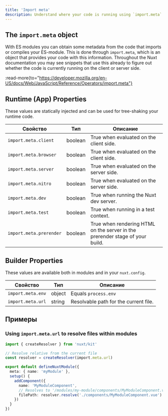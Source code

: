 ```yaml
---
title: 'Import meta'
description: Understand where your code is running using `import.meta`.
---
```


## The `import.meta` object

With ES modules you can obtain some metadata from the code that imports or compiles your ES-module.
This is done through `import.meta`, which is an object that provides your code with this information.
Throughout the Nuxt documentation you may see snippets that use this already to figure out whether the
code is currently running on the client or server side.

:read-more{to="https://developer.mozilla.org/en-US/docs/Web/JavaScript/Reference/Operators/import.meta"}

## Runtime (App) Properties

These values are statically injected and can be used for tree-shaking your runtime code.

Свойство                | Тип     | Описание
------------------------|---------|-----------------------------------------------------------------------------
`import.meta.client`    | boolean | True when evaluated on the client side.
`import.meta.browser`   | boolean | True when evaluated on the client side.
`import.meta.server`    | boolean | True when evaluated on the server side.
`import.meta.nitro`     | boolean | True when evaluated on the server side.
`import.meta.dev`       | boolean | True when running the Nuxt dev server.
`import.meta.test`      | boolean | True when running in a test context.
`import.meta.prerender` | boolean | True when rendering HTML on the server in the prerender stage of your build.

## Builder Properties

These values are available both in modules and in your `nuxt.config`.

Свойство          | Тип    | Описание
------------------|--------|--------------------------------------
`import.meta.env` | object | Equals `process.env`
`import.meta.url` | string | Resolvable path for the current file.

## Примеры

### Using `import.meta.url` to resolve files within modules

```ts [modules/my-module/index.ts]
import { createResolver } from 'nuxt/kit'

// Resolve relative from the current file
const resolver = createResolver(import.meta.url)

export default defineNuxtModule({
  meta: { name: 'myModule' },
  setup() {
    addComponent({
      name: 'MyModuleComponent',
      // Resolves to '/modules/my-module/components/MyModuleComponent.vue'
      filePath: resolver.resolve('./components/MyModuleComponent.vue')
    })
  }
})
```
